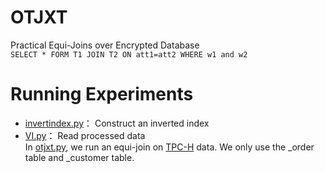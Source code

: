 # OTJXT
Practical Equi-Joins over Encrypted Database    
`SELECT * FORM T1 JOIN T2 ON att1=att2 WHERE w1 and w2`   

# Running Experiments
* [invertindex.py](https://github.com/Joel-Q-Xu/OTJXT/blob/master/otjxt/invertindex.py)： Construct an inverted index     
* [VI.py](https://github.com/Joel-Q-Xu/OTJXT/blob/master/otjxt/VI.py)： Read processed data      
In [otjxt.py](https://github.com/Joel-Q-Xu/OTJXT/blob/master/otjxt/otjxt.py), we run an equi-join on [TPC-H](https://www.tpc.org/TPC_Documents_Current_Versions/pdf/TPC-H_v3.0.1.pdf) data. We only use the _order table and _customer table.
